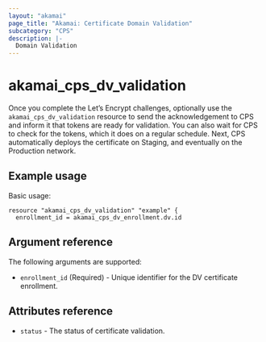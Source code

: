 ```yaml
---
layout: "akamai"
page_title: "Akamai: Certificate Domain Validation"
subcategory: "CPS"
description: |-
  Domain Validation
---
```


# akamai_cps_dv_validation

Once you complete the Let’s Encrypt challenges, optionally use the `akamai_cps_dv_validation` resource to send the acknowledgement to CPS and inform it that tokens are ready for validation. You can also wait for CPS to check for the tokens, which it does on a regular schedule. Next, CPS automatically deploys the certificate on Staging, and eventually on the Production network.

## Example usage

Basic usage:

```hcl
resource "akamai_cps_dv_validation" "example" {
  enrollment_id = akamai_cps_dv_enrollment.dv.id
```
## Argument reference

The following arguments are supported:

* `enrollment_id` (Required) - Unique identifier for the DV certificate enrollment.

## Attributes reference

* `status` - The status of certificate validation.

